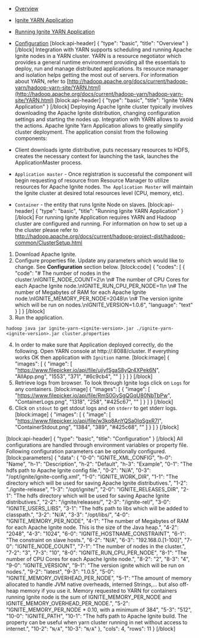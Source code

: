 * [Overview](#overview)
* [Ignite YARN Application](#ignite-yarn-application)
* [Running Ignite YARN Application](#running-ignite-yarn-application)
* [Configuration](#configuration)
[block:api-header]
{
  "type": "basic",
  "title": "Overview"
}
[/block]
Integration with YARN supports scheduling and running Apache Ignite nodes in a YARN cluster.
YARN is a resource negotiator which provides a general runtime environment providing all the essentials to deploy, run and manage distributed applications. Its resource manager and isolation helps getting the most out of servers.
For information about YARN, refer to [http://hadoop.apache.org/docs/current/hadoop-yarn/hadoop-yarn-site/YARN.html](http://hadoop.apache.org/docs/current/hadoop-yarn/hadoop-yarn-site/YARN.html) 
[block:api-header]
{
  "type": "basic",
  "title": "Ignite YARN Application"
}
[/block]
Deploying Apache Ignite cluster typically involves downloading the Apache Ignite distribution, changing configuration settings and starting the nodes up. Integration with YARN allows to avoid the actions. Apache Ignite Yarn Application allows to greatly simplify cluster deployment. The application consist from the following components: 

* Client downloads ignte distributive, puts necessary resources to HDFS, creates the necessary context for launching the task, launches the ApplicationMaster process.
* `Application master` - Once registration is successful the component will begin requesting of resource from Resource Manager to utilize resources for Apache Ignite nodes. `The Application Master` will maintain the Ignite cluster at desired total resources level (CPU, memory, etc).
* `Container` - the entity that runs Ignite Node on slaves.
[block:api-header]
{
  "type": "basic",
  "title": "Running Ignite YARN Application"
}
[/block]
For running Ignite Application requires YARN and Hadoop cluster are configured and running. For information on how to set up a the cluster please refer to http://hadoop.apache.org/docs/current/hadoop-project-dist/hadoop-common/ClusterSetup.html

1. Download Apache Ignite.
2. Configure properties file. Update any parameters which would like to change. See **Configuration** section below.
[block:code]
{
  "codes": [
    {
      "code": "# The number of nodes in the cluster.\nIGNITE_NODE_COUNT=2\n \n# The number of CPU Cores for each Apache Ignite node.\nIGNITE_RUN_CPU_PER_NODE=1\n \n# The number of Megabytes of RAM for each Apache Ignite node.\nIGNITE_MEMORY_PER_NODE=2048\n \n# The version ignite which will be run on nodes.\nIGNITE_VERSION=1.0.6",
      "language": "text"
    }
  ]
}
[/block]
3. Run the application.

`hadoop java jar ignite-yarn-<ignite-version>.jar ./ignite-yarn-<ignite-version>.jar cluster.properties`

4. In order to make sure that Application deployed correctly, do the following. Open YARN console at http://<hostname>:8088/cluster. If everything works OK then application with `Ignition` name.
[block:image]
{
  "images": [
    {
      "image": [
        "https://www.filepicker.io/api/file/ujiyfSgaS8yQr4XPek6N",
        "AllApp.png",
        "1553",
        "371",
        "#6c9cb4",
        ""
      ]
    }
  ]
}
[/block]
5. Retrieve logs from browser. To look through Ignite logs click on `Logs` for any containers.
[block:image]
{
  "images": [
    {
      "image": [
        "https://www.filepicker.io/api/file/RmS0GvSgQGqU80NbTbPw",
        "ContainerLogs.png",
        "1318",
        "258",
        "#425c67",
        ""
      ]
    }
  ]
}
[/block]
6. Click on `stdout` to get stdout logs and on `stderr` to get stderr logs.
[block:image]
{
  "images": [
    {
      "image": [
        "https://www.filepicker.io/api/file/w3kq8AnYQSa0IqSgxR7I",
        "ContainerStdout.png",
        "1384",
        "389",
        "#425c68",
        ""
      ]
    }
  ]
}
[/block]

[block:api-header]
{
  "type": "basic",
  "title": "Configuration"
}
[/block]
All configurations are handled through environment variables or property file. Following configuration parameters can be optionally configured.
[block:parameters]
{
  "data": {
    "0-0": "IGNITE_XML_CONFIG",
    "h-0": "Name",
    "h-1": "Description",
    "h-2": "Default",
    "h-3": "Example",
    "0-1": "The hdfs path to Apache Ignite config file.",
    "0-2": "N/A",
    "0-3": "/opt/ignite/ignite-config.xml",
    "1-0": "IGNITE_WORK_DIR",
    "1-1": "The directory which will be used for saving Apache Ignite distributives.",
    "1-2": "./ignite-release",
    "1-3": "/opt/ignite/",
    "2-0": "IGNITE_RELEASES_DIR",
    "2-1": "The hdfs directory which will be used for saving Apache Ignite distributives.",
    "2-2": "/ignite/releases/",
    "2-3": "/ignite-rel/",
    "3-0": "IGNITE_USERS_LIBS",
    "3-1": "The hdfs path to libs which will be added to classpath.",
    "3-2": "N/A",
    "3-3": "/opt/libs/",
    "4-0": "IGNITE_MEMORY_PER_NODE",
    "4-1": "The number of Megabytes of RAM for each Apache Ignite node. This is the size of the Java heap.",
    "4-2": "2048",
    "4-3": "1024",
    "6-0": "IGNITE_HOSTNAME_CONSTRAINT",
    "6-1": "The constraint on slave hosts.",
    "6-2": "N/A",
    "6-3": "192.168.0.[1-100]",
    "7-0": "IGNITE_NODE_COUNT",
    "7-1": "The number of nodes in the cluster.",
    "7-2": "3",
    "7-3": "10",
    "8-0": "IGNITE_RUN_CPU_PER_NODE",
    "8-1": "The number of CPU Cores for each Apache Ignite node.",
    "8-2": "2",
    "8-3": "4",
    "9-0": "IGNITE_VERSION",
    "9-1": "The version ignite which will be run on nodes.",
    "9-2": "latest",
    "9-3": "1.0.5",
    "5-0": "IGNITE_MEMORY_OVERHEAD_PER_NODE",
    "5-1": "The amount of memory allocated to handle JVM native overheads, interned Strings,... but also off-heap memory if you use it. Memory requested to YARN for containers running Ignite node is the sum of  IGNITE_MEMORY_PER_NODE and IGNITE_MEMORY_OVERHEAD_PER_NODE.",
    "5-2": "IGNITE_MEMORY_PER_NODE * 0.10, with a minimum of 384",
    "5-3": "512",
    "10-0": "IGNITE_PATH",
    "10-1": "The hdfs path to Apache Ignite build. The property can be useful when yarn cluster running in net without access to internet.",
    "10-2": "`N/A`",
    "10-3": "`N/A`"
  },
  "cols": 4,
  "rows": 11
}
[/block]